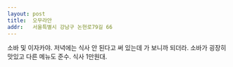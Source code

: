 ```yaml
---
layout: post
title:  오무라안
addr:   서울특별시 강남구 논현로79길 66
---
```

소바 및 이자카야. 저녁에는 식사 안 된다고 써 있는데 가 보니까 되더라. 소바가 굉장히 맛있고 다른 메뉴도 준수. 식사 1만원대.
